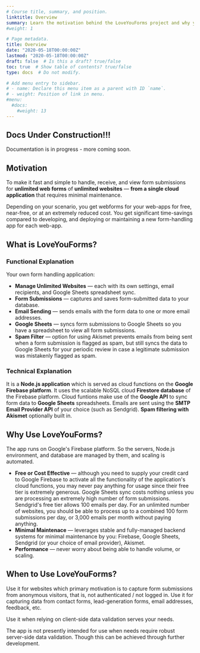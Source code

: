 ```yaml
---
# Course title, summary, and position.
linktitle: Overview
summary: Learn the motivation behind the LoveYouForms project and why you may want to use it.
#weight: 1

# Page metadata.
title: Overview
date: "2020-05-18T00:00:00Z"
lastmod: "2020-05-18T00:00:00Z"
draft: false  # Is this a draft? true/false
toc: true  # Show table of contents? true/false
type: docs  # Do not modify.

# Add menu entry to sidebar.
# - name: Declare this menu item as a parent with ID `name`.
# - weight: Position of link in menu.
#menu:
  #docs:
    #weight: 13
---
```


## Docs Under Construction!!!

Documentation is in progress - more coming soon.

## Motivation

To make it fast and simple to handle, receive, and view form submissions for **unlimited web forms** of **unlimited websites** &mdash; **from a single cloud application** that requires minimal maintenance. 

Depending on your scenario, you get webforms for your web-apps for free, near-free, or at an extremely reduced cost. You get significant time-savings compared to developing, and deploying or maintaining a new form-handling app for each web-app.

## What is LoveYouForms?

### Functional Explanation

Your own form handling application:

* **Manage Unlimited Websites** &mdash; each with its own settings, email recipients, and Google Sheets spreadsheet sync.
* **Form Submissions** &mdash; captures and saves form-submitted data to your database.
* **Email Sending** &mdash; sends emails with the form data to one or more email addresses.
* **Google Sheets** &mdash; syncs form submissions to Google Sheets so you have a spreadsheet to view all form submissions. 
* **Spam Filter** &mdash; option for using Akismet prevents emails from being sent when a form submission is flagged as spam, but still syncs the data to Google Sheets for your periodic review in case a legitimate submission was mistakenly flagged as spam. 

### Technical Explanation

It is a **Node.js application** which is served as cloud functions on the **Google Firebase platform**. It uses the scalable NoSQL cloud **Firestore database** of the Firebase platform. Cloud funtions make use of the **Google API** to sync form data to **Google Sheets** spreadsheets. Emails are sent using the **SMTP Email Provider API** of your choice (such as Sendgrid). **Spam filtering with Akismet** optionally built in.

## Why Use LoveYouForms?

The app runs on Google's Firebase platform. So the servers, Node.js environment, and database are managed by them, and scaling is automated.

* **Free or Cost Effective** &mdash; although you need to supply your credit card to Google Firebase to activate all the functionality of the application's cloud functions, you may never pay anything for usage since their free tier is extremely generous. Google Sheets sync costs nothing unless you are processing an extremely high number of form submissions. Sendgrid's free tier allows 100 emails per day. For an unlimited number of websites, you should be able to process up to a combined 100 form submissions per day, or 3,000 emails per month without paying anything.
* **Minimal Maintenace** &mdash; leverages stable and fully-managed backend systems for minimal maintenance by you: Firebase, Google Sheets, Sendgrid (or your choice of email provider), Akismet.
* **Performance** &mdash; never worry about being able to handle volume, or scaling.


## When to Use LoveYouForms?

Use it for websites which primary motivation is to capture form submissions from anonymous visitors, that is, not authenticated / not logged in. Use it for capturing data from contact forms, lead-generation forms, email addresses, feedback, etc.

Use it when relying on client-side data validation serves your needs. 

The app is not presently intended for use when needs require robust server-side data validation. Though this can be achieved through further development.
